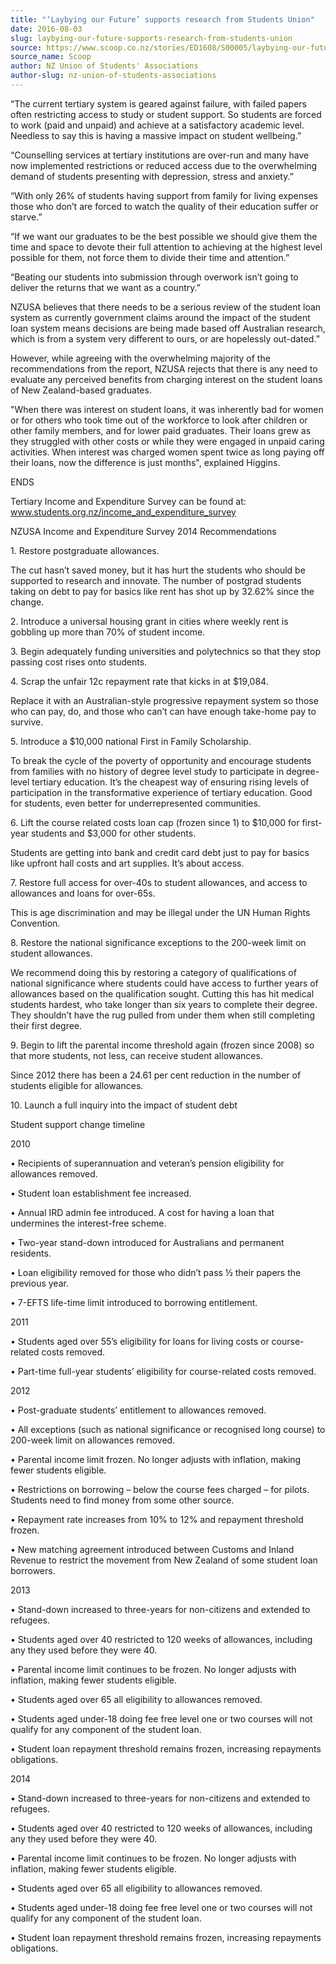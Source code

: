 ```yaml
---
title: "‘Laybying our Future’ supports research from Students Union"
date: 2016-08-03
slug: laybying-our-future-supports-research-from-students-union
source: https://www.scoop.co.nz/stories/ED1608/S00005/laybying-our-future-supports-research-from-students-union.htm
source_name: Scoop
author: NZ Union of Students' Associations
author-slug: nz-union-of-students-associations
---
```


<p>“The current
tertiary system is geared against failure, with failed
papers often restricting access to study or student support.
So students are forced to work (paid and unpaid) and achieve
at a satisfactory academic level. Needless to say this is
having a massive impact on student wellbeing.”
</p>

<p>“Counselling services at tertiary institutions are
over-run and many have now implemented restrictions or
reduced access due to the overwhelming demand of students
presenting with depression, stress and anxiety.”
</p>

<p>“With only 26% of students having support from family
for living expenses those who don’t are forced to watch
the quality of their education suffer or starve.” </p>

<p>“If
we want our graduates to be the best possible we should give
them the time and space to devote their full attention to
achieving at the highest level possible for them, not force
them to divide their time and attention.” </p>

<p>“Beating
our students into submission through overwork isn’t going
to deliver the returns that we want as a country.”
</p>

<p>NZUSA believes that there needs to be a serious review of
the student loan system as currently government claims
around the impact of the student loan system means decisions
are being made based off Australian research, which is from
a system very different to ours, or are hopelessly
out-dated.” </p>

<p>However, while agreeing with the
overwhelming majority of the recommendations from the
report, NZUSA rejects that there is any need to evaluate any
perceived benefits from charging interest on the student
loans of New Zealand-based graduates. </p>

<p>"When there was
interest on student loans, it was inherently bad for women
or for others who took time out of the workforce to look
after children or other family members, and for lower paid
graduates. Their loans grew as they struggled with other
costs or while they were engaged in unpaid caring
activities. When interest was charged women spent twice as
long paying off their loans, now the difference is just
months", explained Higgins. </p>

<p>ENDS </p>

<p>Tertiary Income and
Expenditure Survey can be found at: <a href="http://www.students.org.nz/income_and_expenditure_survey?e=4236cfde8d142a4e913140d100895c4855638393&amp;utm_source=students&amp;utm_medium=email&amp;utm_campaign=laybying_1&amp;n=1" target="_blank">www.students.org.nz/income_and_expenditure_survey</a>
</p>

<p>NZUSA Income and Expenditure Survey 2014 Recommendations
</p>

<p>1. Restore postgraduate allowances.  </p>

<p>The cut hasn’t
saved money, but it has hurt the students who should be
supported to research and innovate. The number of postgrad
students taking on debt to pay for basics like rent has shot
up by 32.62% since the change.  </p>

<p>2. Introduce a universal
housing grant in cities where weekly rent is gobbling up
more than 70% of student income.  </p>

<p>3. Begin adequately
funding universities and polytechnics so that they stop
passing cost rises onto students.  </p>

<p>4. Scrap the unfair
12c repayment rate that kicks in at $19,084.  </p>

<p>Replace it
with an Australian-style progressive repayment system so
those who can pay, do, and those who can’t can have enough
take-home pay to survive. </p>

<p>5. Introduce a $10,000 national
First in Family Scholarship.  </p>

<p>To break the cycle of the
poverty of opportunity and encourage students from families
with no history of degree level study to participate in
degree-level tertiary education. It’s the cheapest way of
ensuring rising levels of participation in the
transformative experience of tertiary education. Good for
students, even better for underrepresented communities. 
</p>

<p>6. Lift the course related costs loan cap (frozen since
1)    to $10,000 for first-year students and $3,000 for
other students.  </p>

<p>Students are getting into bank and
credit card debt just to pay for basics like upfront hall
costs and art supplies. It’s about access.  </p>

<p>7. Restore
full access for over-40s to student allowances, and access
to allowances and loans for over-65s.  </p>

<p>This is age
discrimination and may be illegal under the UN Human Rights
Convention.  </p>

<p>8. Restore the national significance
exceptions to the 200-week limit on student allowances. 
</p>

<p>We recommend doing this by restoring a category of
qualifications of national significance where students could
have access to further years of allowances based on the
qualification sought. Cutting this has hit medical students
hardest, who take longer than six years to complete their
degree. They shouldn’t have the rug pulled from under them
when still completing their first degree.  </p>

<p>9. Begin to
lift the parental income threshold again (frozen since 2008)
so that more students, not less, can receive student
allowances.  </p>

<p>Since 2012 there has been a 24.61 per cent
reduction in the number of students eligible for allowances.
</p>

<p>10. Launch a full inquiry into the impact of student debt
</p>

<p>Student support change timeline  </p>

<p>2010 
</p>

<p>•	Recipients of superannuation and veteran’s pension
eligibility for allowances removed.  </p>

<p>•	Student loan
establishment fee increased.  </p>

<p>•	Annual IRD admin fee
introduced. A cost for having a loan that undermines the
interest-free scheme. </p>

<p>•	Two-year stand-down introduced
for Australians and permanent residents.  </p>

<p>•	Loan
eligibility removed for those who didn’t pass ½ their
papers the previous year.  </p>

<p>•	7-EFTS life-time limit
introduced to borrowing entitlement.  </p>

<p>2011
</p>

<p>•	Students aged over 55’s eligibility for loans for
living costs or course-related costs removed.
</p>

<p>•	Part-time full-year students’ eligibility for
course-related costs removed.  </p>

<p>2012 </p>

<p>•	Post-graduate
students’ entitlement to allowances removed.  </p>

<p>•	All
exceptions (such as national significance or recognised long
course) to 200-week limit on allowances removed. 
</p>

<p>•	Parental income limit frozen. No longer adjusts with
inflation, making fewer students eligible.
</p>

<p>•	Restrictions on borrowing – below the course fees
charged – for pilots. Students need to find money from
some other source.  </p>

<p>•	Repayment rate increases from 10%
to 12% and repayment threshold frozen.  </p>

<p>•	New matching
agreement introduced between Customs and Inland Revenue to
restrict the movement from New Zealand of some student loan
borrowers.  </p>

<p>2013 </p>

<p>•	Stand-down increased to
three-years for non-citizens and extended to refugees. 
</p>

<p>•	Students aged over 40 restricted to 120 weeks of
allowances, including any they used before they were 40. 
</p>

<p>•	Parental income limit continues to be frozen. No
longer adjusts with inflation, making fewer students
eligible.  </p>

<p>•	Students aged over 65 all eligibility to
allowances removed.  </p>

<p>•	Students aged under-18 doing fee
free level one or two courses will not qualify for any
component of the student loan.  </p>

<p>•	Student loan
repayment threshold remains frozen, increasing repayments
obligations.  </p>

<p>2014 </p>

<p>•	Stand-down increased to
three-years for non-citizens and extended to refugees. 
</p>

<p>•	Students aged over 40 restricted to 120 weeks of
allowances, including any they used before they were 40. 
</p>

<p>•	Parental income limit continues to be frozen. No
longer adjusts with inflation, making fewer students
eligible.  </p>

<p>•	Students aged over 65 all eligibility to
allowances removed.  </p>

<p>•	Students aged under-18 doing fee
free level one or two courses will not qualify for any
component of the student loan.  </p>

<p>•	Student loan
repayment threshold remains frozen, increasing repayments
obligations.
</p>